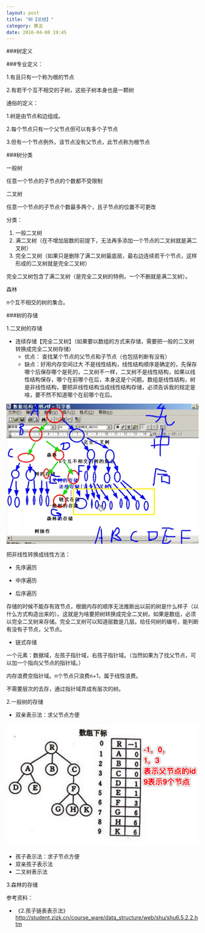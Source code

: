 ```yaml
---
layout: post
title: "树【总结】"
category: 算法
date: 2016-04-08 19:45
---
```


###树定义

###专业定义：

1.有且只有一个称为根的节点

2.有若干个互不相交的子树，这些子树本身也是一颗树

通俗的定义：

1.树是由节点和边组成。

2.每个节点只有一个父节点但可以有多个子节点

3.但有一个节点例外，该节点没有父节点，此节点称为根节点


###树分类

一般树
	
任意一个节点的子节点的个数都不受限制

二叉树
	
任意一个节点的子节点个数最多两个，且子节点的位置不可更改

分类：

1. 一般二叉树
2. 满二叉树（在不增加层数的前提下，无法再多添加一个节点的二叉树就是满二叉树）
3. 完全二叉树（如果只是删除了满二叉树最底层，最右边连续若干个节点，这样形成的二叉树就是完全二叉树）

完全二叉树包含了满二叉树（是完全二叉树的特例，一个不删就是满二叉树）。

森林

n个互不相交的树的集合。

###树的存储

1.二叉树的存储

* 连续存储【完全二叉树】（如果要以数组的方式来存储，需要把一般的二叉树转换成完全二叉树存储）
	* 优点： 查找某个节点的父节点和子节点（也包括判断有没有）
	* 缺点：好用内存空间过大
不是线性结构，线性结构顺序是确定的，先保存哪个后保存哪个是死的，二叉树不一样，二叉树不是线性结构，如果以线性结构保存，哪个在前哪个在后，本身这是个问题。数组是线性结构，树是非线性结构，要把非线性结构当成线性结构存储，必须告诉我的规定是啥，要不然不知道哪个在前哪个在后。

![](./images/shu/wanquanerchahshu.png)

把非线性转换成线性方法：

* 先序遍历

* 中序遍历

* 后序遍历

存储的时候不能存有效节点，根据内存的顺序无法推断出以前的树是什么样子（以什么方式构造出来的）。这就是为啥要把树转换成完全二叉树。如果是数组，必须以完全二叉树来存储。完全二叉树可以知道层数是几层。给任何树的编号，能判断有没有子节点，父节点。

* 链式存储

一个元素：数据域，左孩子指针域，右孩子指针域。（当然如果为了找父节点，可以加一个指向父节点的指针域。）

内存浪费空指针域。n个节点只浪费n+1，属于线性浪费。

不需要层次的去存，通过指针域弄成有层次的树。

2.一般树的存储

* 双亲表示法：求父节点方便

![](./images/shu/shuangqin.png)

* 孩子表示法：求子节点方便
* 双亲孩子表示法
* 二叉树表示法

3.森林的存储


参考资料：

* 《2.孩子链表表示法》<http://student.zjzk.cn/course_ware/data_structure/web/shu/shu6.5.2.2.htm>

